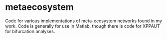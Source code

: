 # metaecosystem
Code for various implementations of meta-ecosystem networks found in my work. Code is generally for use in Matlab, though there is code for XPPAUT for bifurcation analyses.
